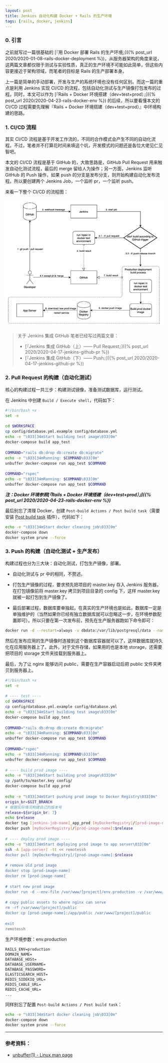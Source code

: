 ```yaml
---
layout: post
title: Jenkins 自动化构建 Docker + Rails 的生产环境
tags: [rails, docker, jenkins]
---
```


### 0. 引言

之前就写过一篇很基础的 [『用 Docker 部署 Rails 的生产环境』]({% post_url 2020/2020-01-08-rails-docker-deployment %})，从服务器架构的角度来说，这两篇文章都仅限于测试与实验性质，真正的生产环境不可能如此简单，但这些内容更接近于架构领域，而笔者的目标是 Rails 的生产部署本身。

上一篇是简单的手动部署，开发与生产的系统环境也没有任何区别。而这一篇的重点是利用 Jenkins 实现 CI/CD 的流程，包括自动化测试与生产镜像打包发布的过程。同时，本文可以作为 [『Rails + Docker 环境搭建（dev+test+prod）』]({% post_url 2020/2020-04-23-rails-docker-env %}) 的后续，所以要看懂本文的 CI/CD 过程需要先理解『Rails + Docker 环境搭建（dev+test+prod）』中环境构建的思路。

### 1. CI/CD 流程

其实 CI/CD 流程是基于开发工作流的，不同的合作模式会产生不同的自动化流程。不过，笔者并不打算花时间来填这个坑，开发模式的问题还是各位大佬见仁见智吧。

本文的 CI/CD 流程是基于 GitHub 的，大致思路是，GitHub Pull Request 用来触发自动化测试流程，最后的 merge 留给人为操作；另一方面，Jenkins 监听 GitHub 的 Push 操作，如果 push 的分支是发布分支，则开始构建自动化发布流程。所以要创建两个 Jenkins Job，一个监听 pr，一个监听 push。

来看一下整个 CI/CD 的流程图：

![cicd-workflow](/assets/img/posts/2020/jenkins-cicd/cicd-workflow.jpg "CI/CD workflow")

> 关于 Jenkins 集成 GitHub 笔者已经写过两篇文章：
> * [『Jenkins 集成 GitHub（上）—— Pull Request』]({% post_url 2020/2020-04-17-jenkins-github-pr %}) 
> * [『Jenkins 集成 GitHub（下）—— Push』]({% post_url 2020/2020-04-17-jenkins-github-pr %}) 

### 2. Pull Request 的构建（自动化测试）

核心的构建过程一共三步：构建测试镜像，准备测试数据库，运行测试。

在 Jenkins 中创建 `Build / Execute shell`，代码如下：

```bash
#!/bin/bash +x
set -e

cd $WORKSPACE
cp config/database.yml.example config/database.yml
echo -e "\033[34mStart building test image\033[0m"
docker-compose build app_test

COMMAND="rails db:drop db:create db:migrate"
echo -e "\033[34mRunning: $COMMAND\033[0m"
unbuffer docker-compose run app_test $COMMAND

COMMAND="rspec"
echo -e "\033[34mRunning: $COMMAND\033[0m"
unbuffer docker-compose run app_test $COMMAND
```

***注：Docker 环境参照[『Rails + Docker 环境搭建（dev+test+prod）』]({% post_url 2020/2020-04-23-rails-docker-env %})***

最后别忘了清理 Docker，创建 `Post-build Actions / Post build task`（需要安装 [Post build task](https://plugins.jenkins.io/postbuild-task/) 插件），代码如下：

```bash
echo -e "\033[34mStart docker cleaning job\033[0m"
docker-compose down
docker system prune --force
```

### 3. Push 的构建（自动化测试 + 生产发布）

构建过程也分为三大块：自动化测试，打包生产镜像，部署。

* 自动化测试与 pr 中的相同，不赘述。

* 打包生产镜像的过程，要求预先把项目的 master.key 存入 Jenkins 服务器，在打包镜像前将 master.key 拷贝到项目目录的 config 下，这样 master.key 就被一起打包到生产镜像了。

* 最后部署过程，数据库要单独起，在真实的生产环境也是如此，数据库一定是单独维护的（当然如果你已经有独立数据库就可以忽略这一步，在环境参数配置即可）。所以只要在第一次发布前，预先在生产服务器跑如下命令即可：

```bash
docker run -d --restart=always -v dbdata:/var/lib/postgresql/data --name [db-name] postgres
```

然后在发布应用的生产镜像时连接到这个数据库容器就可以了，这样数据库就持久化在应用服务器上了。此外，对于文件存储，如果用的也是本地 storage，还需要把项目的 storage 文件夹挂载到服务器上。

最后，为了让 nginx 能够访问 public，需要在生产容器启动后把 public 文件夹拷贝到服务器上。

```bash
#!/bin/bash +x
set -e

# ---- test ----
cd $WORKSPACE
cp config/database.yml.example config/database.yml
echo -e "\033[34mStart building test image\033[0m"
docker-compose build app_test

COMMAND="rails db:drop db:create db:migrate"
echo -e "\033[34mRunning: $COMMAND\033[0m"
unbuffer docker-compose run app_test $COMMAND

COMMAND="rspec"
echo -e "\033[34mRunning: $COMMAND\033[0m"
unbuffer docker-compose run app_test $COMMAND

# ---- build prod image ----
echo -e "\033[34mStart building prod image\033[0m"
cp /path/to/master.key config/
docker-compose build app_prod

echo -e "\033[34mStart pushing prod image to Docker Registry\033[0m"
origin_br=$GIT_BRANCH
# 根据实际情况构建自己的版本号
release=${origin_br: 7}
echo $release
docker tag [jenkins-job-name]_app_prod [myDockerRegistry]/[prod-image-name]:$release
docker push [myDockerRegistry]/[prod-image-name]:$release

# ---- deploy prod image ----
echo -e "\033[34mStart deploying prod image to app server\033[0m"
ssh -A [app-server] -tt << remotessh
docker pull [myDockerRegistry]/[prod-image-name]:$release

# remove old prod image
docker stop [prod-image-name]
docker rm [prod-image-name]

# start new prod image
docker run -d --env-file /var/www/[project]/env.production -v /var/www/[project]/storage:/app/storage -p 3000:3000 --link [db-name]:db --name [prod-image-name] [myDockerRegistry]/[prod-image-name]:$release puma -C config/puma.rb

# copy public assets to where nginx can serve
rm -rf /var/www/[project]/public
docker cp [prod-image-name]:/app/public /var/www/[project]/public

exit
remotessh
```

生产环境参数：env.production

```
RAILS_ENV=production
DOMAIN_NAME=
DATABASE_HOSt=
DATABASE_USERNAME=
DATABASE_PASSWORD=
ELASTICSEARCH_HOST=
REDIS_SIDEKIQ_URL=
REDIS_CABLE_URL=
REDIS_CACHE_URL=
...
```

同样别忘了配置 `Post-build Actions / Post build task`：

```bash
echo -e "\033[34mStart docker cleaning job\033[0m"
docker-compose down
docker system prune --force
```

---

### 参考资料：

* [unbuffer(1) - Linux man page](https://linux.die.net/man/1/unbuffer)

